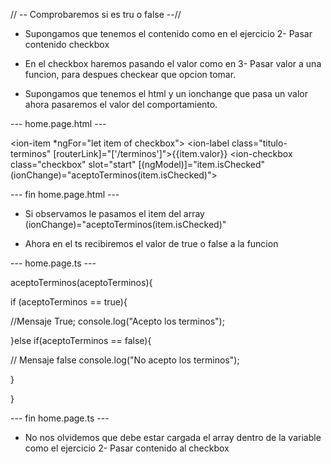 // -- Comprobaremos si es tru o false --//

* Supongamos que tenemos el contenido como en el ejercicio 2- Pasar contenido checkbox

* En el checkbox haremos pasando el valor como en 3- Pasar valor a una funcion, para despues checkear que opcion tomar.


* Supongamos que tenemos el html y un ionchange que pasa un valor ahora pasaremos el valor del comportamiento.

--- home.page.html ---

<ion-item *ngFor="let item of checkbox">
    <ion-label  class="titulo-terminos" [routerLink]="['/terminos']">{{item.valor}}</ion-label>
    <ion-checkbox class="checkbox" slot="start" [(ngModel)]="item.isChecked" (ionChange)="aceptoTerminos(item.isChecked)"></ion-checkbox>
  </ion-item>

--- fin home.page.html ---

* Si observamos le pasamos el item del array (ionChange)="aceptoTerminos(item.isChecked)"

* Ahora en el ts recibiremos el valor de true o false a la funcion

--- home.page.ts ---

aceptoTerminos(aceptoTerminos){

  if (aceptoTerminos == true){

  //Mensaje True;
  console.log("Acepto los terminos");

}else if(aceptoTerminos == false){

  // Mensaje false
  console.log("No acepto los terminos");

  }

}

--- fin home.page.ts ---

* No nos olvidemos que debe estar cargada el array dentro de la variable como el ejercicio 2- Pasar contenido al checkbox
